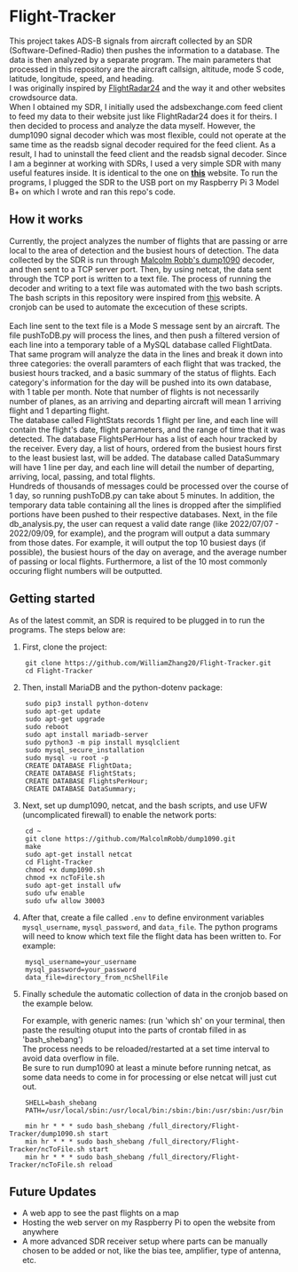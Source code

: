 # Flight-Tracker

This project takes ADS-B signals from aircraft collected by an SDR (Software-Defined-Radio) then pushes the information to a database. The data is then analyzed by a separate program.
The main parameters that processed in this repository are the aircraft callsign, altitude, mode S code, latitude, longitude, speed, and heading. <br/>
I was originally inspired by [FlightRadar24](https://www.flightradar24.com/) and the way it and other websites crowdsource data.</br>
When I obtained my SDR, I initially used the adsbexchange.com feed client to feed my data to their website just like FlightRadar24 does it for theirs. 
I then decided to process and analyze the data myself. However, the dump1090 signal decoder which was most flexible, could not operate at the same time as the readsb signal decoder required for the feed client. As a result, I had to uninstall the feed client and the readsb signal decoder.
Since I am a beginner at working with SDRs, I used a very simple SDR with many useful features inside. It is identical to the one on **[this](https://store.adsbexchange.com/collections/frontpage/products/adsbexchange-com-r820t2-rtl2832u-0-5-ppm-tcxo-ads-b-sdr-w-amp-and-1090-mhz-filter-software-on-industrial-microsd)** website. To run the programs, I plugged the SDR to the USB port on my Raspberry Pi 3 Model B+ on which I wrote and ran this repo's code.

## How it works

Currently, the project analyzes the number of flights that are passing or arre local to the area of detection and the busiest hours of detection. 
The data collected by the SDR is run through [Malcolm Robb's dump1090](https://github.com/MalcolmRobb/dump1090) decoder, and then sent to a TCP server port. Then, by using netcat, the data sent through the TCP port is written to a text file. 
The process of running the decoder and writing to a text file was automated with the two bash scripts.
The bash scripts in this repository were inspired from [this](https://www.satsignal.eu/raspberry-pi/dump1090.html) website. A cronjob can be used to automate the excecution of these scripts.  
</br>
Each line sent to the text file is a Mode S message sent by an aircraft. The file pushToDB.py will process the lines, and then push a filtered version of each line into a temporary table of a MySQL database called FlightData. That same program will analyze the data in the lines and break it down into three categories: the overall paramters of each flight that was tracked, the busiest hours tracked, and a basic summary of the status of flights. Each category's information for the day will be pushed into its own database, with 1 table per month. Note that number of flights is not necessarily number of planes, as an arriving and departing aircraft will mean 1 arriving flight and 1 departing flight.</br>
The database called FlightStats records 1 flight per line, and each line will contain the flight's date, flight parameters, and the range of time that it was detected. The database FlightsPerHour has a list of each hour tracked by the receiver. Every day, a list of hours, ordered from the busiest hours first to the least busiest last, will be added. The database called DataSummary will have 1 line per day, and each line will detail the number of departing, arriving, local, passing, and total flights. </br>
Hundreds of thousands of messages could be processed over the course of 1 day, so running pushToDB.py can take about 5 minutes. In addition, the temporary data table containing all the lines is dropped after the simplified portions have been pushed to their respective databases.
Next, in the file db_analysis.py, the user can request a valid date range (like 2022/07/07 - 2022/09/09, for example), and the program will output a data summary from those dates. For example, it will output the top 10 busiest days (if possible), the busiest hours of the day on average, and the average number of passing or local flights. Furthermore, a list of the 10 most commonly occuring flight numbers will be outputted. 

## Getting started

As of the latest commit, an SDR is required to be plugged in to run the programs.
The steps below are:
1) First, clone the project:

```
    git clone https://github.com/WilliamZhang20/Flight-Tracker.git
    cd Flight-Tracker
```
2) Then, install MariaDB  and the python-dotenv package:

```
    sudo pip3 install python-dotenv
    sudo apt-get update
    sudo apt-get upgrade
    sudo reboot
    sudo apt install mariadb-server
    sudo python3 -m pip install mysqlclient
    sudo mysql_secure_installation
    sudo mysql -u root -p
    CREATE DATABASE FlightData;
    CREATE DATABASE FlightStats;
    CREATE DATABASE FlightsPerHour;
    CREATE DATABASE DataSummary;
```
3) Next, set up dump1090, netcat, and the bash scripts, and use UFW (uncomplicated firewall) to enable the network ports:

```
    cd ~
    git clone https://github.com/MalcolmRobb/dump1090.git
    make
    sudo apt-get install netcat
    cd Flight-Tracker
    chmod +x dump1090.sh
    chmod +x ncToFile.sh
    sudo apt-get install ufw
    sudo ufw enable
    sudo ufw allow 30003
``` 

4) After that, create a file called `.env` to define environment variables `mysql_username`, `mysql_password`, and `data_file`. The python programs will need to know which text file the flight data has been written to. 
    For example:
```
    mysql_username=your_username
    mysql_password=your_password
    data_file=directory_from_ncShellFile
```
5) Finally schedule the automatic collection of data in the cronjob based on the example below. 

    For example, with generic names: (run 'which sh' on your terminal, then paste the resulting otuput into the parts of crontab filled in as 'bash_shebang') </br>
    The process needs to be reloaded/restarted at a set time interval to avoid data overflow in file. </br>
    Be sure to run dump1090 at least a minute before running netcat, as some data needs to come in for processing or else netcat will just cut out. 
```
    SHELL=bash_shebang
    PATH=/usr/local/sbin:/usr/local/bin:/sbin:/bin:/usr/sbin:/usr/bin

    min hr * * * sudo bash_shebang /full_directory/Flight-Tracker/dump1090.sh start
    min hr * * * sudo bash_shebang /full_directory/Flight-Tracker/ncToFile.sh start
    min hr * * * sudo bash_shebang /full_directory/Flight-Tracker/ncToFile.sh reload
```

## Future Updates

- A web app to see the past flights on a map
- Hosting the web server on my Raspberry Pi to open the website from anywhere
- A more advanced SDR receiver setup where parts can be manually chosen to be added or not, like the bias tee, amplifier, type of antenna, etc.
